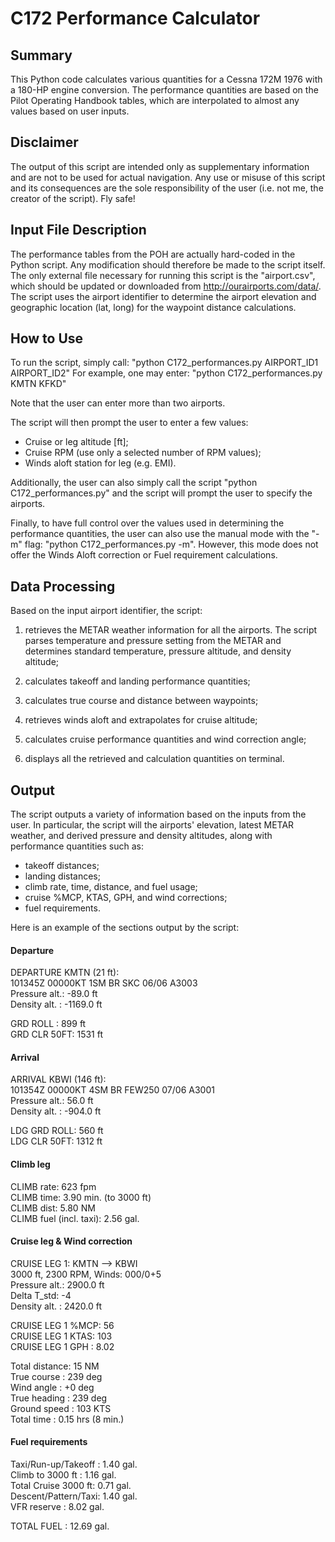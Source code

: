 # C172 Performance Calculator


## Summary 

This Python code calculates various quantities for a Cessna 172M 1976 with a
180-HP engine conversion. The performance quantities are based on the Pilot
Operating Handbook tables, which are interpolated to almost any values based on
user inputs. 

## Disclaimer

The output of this script are intended only as supplementary information and are
not to be used for actual navigation. Any use or misuse of this script and its
consequences are the sole responsibility of the user (i.e. not me, the creator
of the script). Fly safe!


## Input File Description

The performance tables from the POH are actually hard-coded in the Python
script. Any modification should therefore be made to the script itself. The
only external file necessary for running this script is the "airport.csv", which
should be updated or downloaded from http://ourairports.com/data/.  The script 
uses the airport identifier to determine the airport elevation and geographic 
location (lat, long) for the waypoint distance calculations.



## How to Use

To run the script, simply call: "python C172_performances.py AIRPORT_ID1 AIRPORT_ID2"
For example, one may enter:  "python C172_performances.py KMTN KFKD"

Note that the user can enter more than two airports.

The script will then prompt the user to enter a few values:

* Cruise or leg altitude [ft];
* Cruise RPM (use only a selected number of RPM values);
* Winds aloft station for leg (e.g. EMI).

Additionally, the user can also simply call the script "python
C172_performances.py" and the script will prompt the user to specify the
airports.

Finally, to have full control over the values used in determining the
performance quantities, the user can also use the manual mode with the "-m"
flag: "python C172_performances.py -m". However, this mode does not offer the
Winds Aloft correction or Fuel requirement calculations.


## Data Processing

Based on the input airport identifier, the script: 

1. retrieves the METAR weather information for all the airports.  The script
parses temperature and pressure setting from the METAR and determines standard
temperature, pressure altitude, and density altitude;

2. calculates takeoff and landing performance quantities;

3. calculates true course and distance between waypoints;

4. retrieves winds aloft and extrapolates for cruise altitude;

5. calculates cruise performance quantities and wind correction angle;

6. displays all the retrieved and calculation quantities on terminal.



## Output

The script outputs a variety of information based on the inputs from the
user. In particular, the script will the airports' elevation, latest METAR
weather, and derived pressure and density altitudes, along with performance
quantities such as:

* takeoff distances;
* landing distances;
* climb rate, time, distance, and fuel usage;
* cruise %MCP, KTAS, GPH, and wind corrections;
* fuel requirements.

Here is an example of the sections output by the script:

#### Departure

DEPARTURE KMTN (21 ft):  
101345Z 00000KT 1SM BR SKC 06/06 A3003   
Pressure alt.: -89.0 ft  
Density alt. : -1169.0 ft  

GRD ROLL    : 899 ft  
GRD CLR 50FT: 1531 ft  


#### Arrival

ARRIVAL KBWI (146 ft):  
101354Z 00000KT 4SM BR FEW250 07/06 A3001   
Pressure alt.: 56.0 ft  
Density alt. : -904.0 ft  

LDG GRD ROLL: 560 ft  
LDG CLR 50FT: 1312 ft  



#### Climb leg

CLIMB rate: 623 fpm  
CLIMB time:  3.90 min. (to 3000 ft)  
CLIMB dist:  5.80 NM  
CLIMB fuel (incl. taxi): 2.56 gal.  


#### Cruise leg & Wind correction

CRUISE LEG 1: KMTN --> KBWI  
3000 ft,  2300 RPM, Winds: 000/0+5  
Pressure alt.: 2900.0 ft  
Delta T_std: -4  
Density alt. : 2420.0 ft  

CRUISE LEG 1 %MCP: 56  
CRUISE LEG 1 KTAS: 103  
CRUISE LEG 1 GPH :  8.02   

Total distance: 15 NM  
True course   : 239 deg  
Wind angle    : +0 deg  
True heading  : 239 deg  
Ground speed  : 103 KTS  
Total time    : 0.15 hrs (8 min.)  



#### Fuel requirements

Taxi/Run-up/Takeoff :  1.40 gal.  
Climb to 3000 ft    :  1.16 gal.  
Total Cruise 3000 ft:  0.71 gal.  
Descent/Pattern/Taxi:  1.40 gal.  
VFR reserve         :  8.02 gal.  

TOTAL FUEL          : 12.69 gal.  
